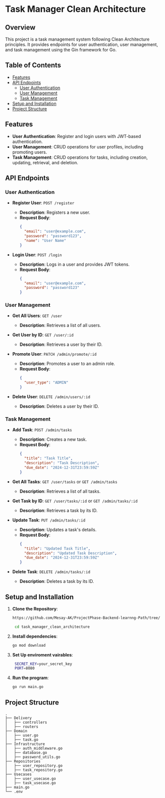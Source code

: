 # Task Manager Clean Architecture

## Overview

This project is a task management system following Clean Architecture principles. It provides endpoints for user authentication, user management, and task management using the Gin framework for Go.

## Table of Contents

- [Features](#features)
- [API Endpoints](#api-endpoints)
  - [User Authentication](#user-authentication)
  - [User Management](#user-management)
  - [Task Management](#task-management)
- [Setup and Installation](#setup-and-installation)
- [Project Structure](#project-structure)


## Features

- **User Authentication**: Register and login users with JWT-based authentication.
- **User Management**: CRUD operations for user profiles, including promoting users.
- **Task Management**: CRUD operations for tasks, including creation, updating, retrieval, and deletion.

## API Endpoints

### User Authentication

- **Register User**: `POST /register`
  - **Description**: Registers a new user.
  - **Request Body**:
    ```json
    {
      "email": "user@example.com",
      "password": "password123",
      "name": "User Name"
    }
    ```

- **Login User**: `POST /login`
  - **Description**: Logs in a user and provides JWT tokens.
  - **Request Body**:
    ```json
    {
      "email": "user@example.com",
      "password": "password123"
    }
    ```

### User Management

- **Get All Users**: `GET /user`
  - **Description**: Retrieves a list of all users.
  
- **Get User by ID**: `GET /user/:id`
  - **Description**: Retrieves a user by their ID.

- **Promote User**: `PATCH /admin/promote/:id`
  - **Description**: Promotes a user to an admin role.
  - **Request Body**:
    ```json
    {
      "user_type": "ADMIN"
    }
    ```

- **Delete User**: `DELETE /admin/users/:id`
  - **Description**: Deletes a user by their ID.

### Task Management

- **Add Task**: `POST /admin/tasks`
  - **Description**: Creates a new task.
  - **Request Body**:
    ```json
    {
      "title": "Task Title",
      "description": "Task Description",
      "due_date": "2024-12-31T23:59:59Z"
    }
    ```

- **Get All Tasks**: `GET /user/tasks` or `GET /admin/tasks`
  - **Description**: Retrieves a list of all tasks.

- **Get Task by ID**: `GET /user/tasks/:id` or `GET /admin/tasks/:id`
  - **Description**: Retrieves a task by its ID.

- **Update Task**: `PUT /admin/tasks/:id`
  - **Description**: Updates a task's details.
  - **Request Body**:
    ```json
    {
      "title": "Updated Task Title",
      "description": "Updated Task Description",
      "due_date": "2024-12-31T23:59:59Z"
    }
    ```

- **Delete Task**: `DELETE /admin/tasks/:id`
  - **Description**: Deletes a task by its ID.

## Setup and Installation

1. **Clone the Repository**:
   ```bash
   https://github.com/Mesay-AK/ProjectPhase-Backend-learnng-Path/tree/main/Task-7

    cd task_manager_clean_architecture
    ```

2. **Install dependencies**:
   ```bash
   go mod download
    ```


3. **Set Up enviroment vairables**:
   ```bash
    SECRET_KEY=your_secret_key
    PORT=8080
    ```


4. **Run the program**:
   ```bash
   go run main.go
    ```



## Project Structure

```plaintext
.
├── Delivery
│   ├── controllers
│   ├── routers
├── Domain
│   ├── user.go
│   ├── task.go
├── Infrastructure
│   ├── auth_middleware.go
│   ├── database.go
│   ├── password_utils.go
├── Repositories
│   ├── user_repository.go
│   ├── task_repository.go
├── Usecases
│   ├── user_usecase.go
│   ├── task_usecase.go
├── main.go
└── .env

```
